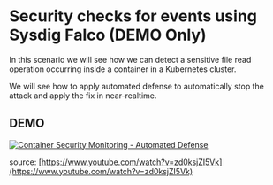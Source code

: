 # Security checks for events using Sysdig Falco (DEMO Only)

In this scenario we will see how we can detect a sensitive file read operation occurring inside a container in a Kubernetes cluster.

We will see how to apply automated defense to automatically stop the attack and apply the fix in near-realtime.

## DEMO

[![Container Security Monitoring - Automated Defense](https://img.youtube.com/vi/zd0ksjZI5Vk/0.jpg)](https://www.youtube.com/watch?v=zd0ksjZI5Vk)

source: [https://www.youtube.com/watch?v=zd0ksjZI5Vk](https://www.youtube.com/watch?v=zd0ksjZI5Vk)
